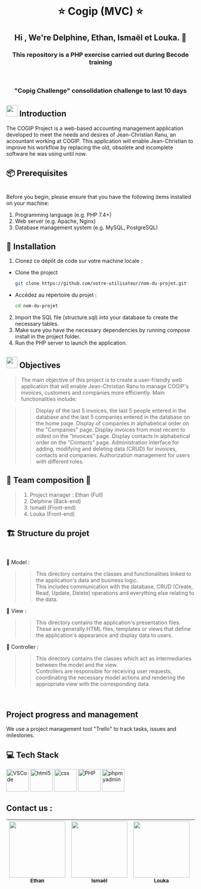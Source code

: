 <br>
<h1 align="center">⭐️ Cogip (MVC) ⭐️</h1>

<h2 align="center">Hi , We're Delphine, Ethan, Ismaël et Louka.  👋</h2>  

<h3 align="center">This repository is a PHP exercise carried out during Becode training  </h3> <br>
<h3 align="center">"Copig Challenge" consolidation challenge to last 10 days</h3>
<h2 align="left"><img src="https://github.com/DelphineLecorney/photos-images-readme/blob/main/images/Introduction.jpg" height="30" width="30" /> Introduction</h2> 

The COGIP Project is a web-based accounting management application developed to meet the needs and desires of Jean-Christian Ranu, an accountant working at COGIP. This application will enable Jean-Christian to improve his workflow by replacing the old, obsolete and incomplete software he was using until now.

<h2 align="left">📦 Prerequisites</h2> 
<br>
Before you begin, please ensure that you have the following items installed on your machine:

1. Programming language (e.g. PHP 7.4+)
2. Web server (e.g. Apache, Nginx)
3. Database management system (e.g. MySQL, PostgreSQL)


<h2 align="left">🚀 Installation</h2>

1. Clonez ce dépôt de code sur votre machine locale :

* Clone the project
  ```sh
  git clone https://github.com/votre-utilisateur/nom-du-projet.git
  ```
* Accédez au répertoire du projet :
  ```sh
  cd nom-du-projet
  ```
2. Import the SQL file (structure.sql) into your database to create the necessary tables.
3. Make sure you have the necessary dependencies by running compose install in the project folder.
4. Run the PHP server to launch the application.

<h2 align="left"><img src="https://github.com/DelphineLecorney/photos-images-readme/blob/main/images/Objective.jpg" height="30" width="30"> Objectives </h2>

>The main objective of this project is to create a user-friendly web application that will enable Jean-Christian Ranu to manage COGIP's invoices, customers and companies more efficiently. Main functionalities include:

>>Display of the last 5 invoices, the last 5 people entered in the database and the last 5 companies entered in the database on the home page.
Display of companies in alphabetical order on the "Companies" page.
Display invoices from most recent to oldest on the "Invoices" page.
Display contacts in alphabetical order on the "Contacts" page.
Administration interface for adding, modifying and deleting data (CRUD) for invoices, contacts and companies.
Authorization management for users with different roles.

<h2 align="left">🎉 Team composition 🎉</h2>

>1. Project manager : Ethan (Full)
>2. Delphine (Back-end)
>3. Ismaël (Front-end)
>4. Louka (Front-end)

<h2 align="left">🏗️ Structure du projet</h2>
<br>

📝 Model : <br> 
>> This directory contains the classes and functionalities linked to the application's data and business logic. <br>This includes communication with the database, CRUD (Create, Read, Update, Delete) operations and everything else relating to the data.<br>

📝 View : <br>
>> This directory contains the application's presentation files. <br>These are generally HTML files, templates or views that define the application's appearance and display data to users.<br>

📝 Controller : <br>
>> This directory contains the classes which act as intermediaries between the model and the view. <br>Controllers are responsible for receiving user requests, coordinating the necessary model actions and rendering the appropriate view with the corresponding data.<br>

<br>
<h2 align="left">Project progress and management</h2>
We use a project management tool "Trello" to track tasks, issues and milestones.

<h2 align="left">💻 Tech Stack</h2>  

<p align='left'>
  
<img src="https://github.com/DelphineLecorney/Template-readme/blob/main/PICTURES_read_me_/visual-studio.jpg" alt="VSCode" height="60" width="60" />

<img src="https://github.com/DelphineLecorney/Template-readme/blob/main/PICTURES_read_me_/html5.jpeg" alt="html5" height="60" width="60" /> 

<img src="https://github.com/DelphineLecorney/Template-readme/blob/main/PICTURES_read_me_/css.jpg" alt="css" height="60" width="60" /> 

<img src="https://github.com/DelphineLecorney/Template-readme/blob/main/PICTURES_read_me_/php_logo.jpg" alt="PHP" height="60" width="60" /> 

<img src="https://github.com/DelphineLecorney/Template-readme/blob/main/PICTURES_read_me_/myphpadmin.png" alt="phpmyadmin" height="60" width="60" /> 

</p>

<h2 align="left"> Contact us : </h2> 

| <a href="https://www.linkedin.com/in/ethan-dias-marques/" target="_blank"><img src="https://github.com/Ethanosaure/Cogip_Challenge/blob/main/public/assets/img/Ethan.jpg" width="150px;" valign="top"></a><br /><sub><b>Ethan</b></sub> | <a href="https://www.linkedin.com/in/isma%C3%ABl-mesmoudi-atou/" target="_blank"><img src="https://github.com/DelphineLecorney/photos-images-readme/blob/main/images/Isma%C3%ABl.jpg" width="150px;" valign="top"></a><br /><sub><b>Ismaël</b></sub> | <a href="https://www.linkedin.com/in/louka-lino-cadau/" target="_blank"><img src="https://github.com/DelphineLecorney/photos-images-readme/blob/main/images/Louka.jpg" width="150px;" valign="top"></a><br /><sub><b>Louka</b></sub> | <a href="https://www.linkedin.com/in/delphine-lecorney/" target="_blank"><img src="https://github.com/Ethanosaure/Cogip_Challenge/blob/main/public/assets/img/Delphine.jpg" width="150px;" valign="top"></a><br /><sub><b>Delphine</b></sub> |
| :---: | :---: | :---: | :---: |

